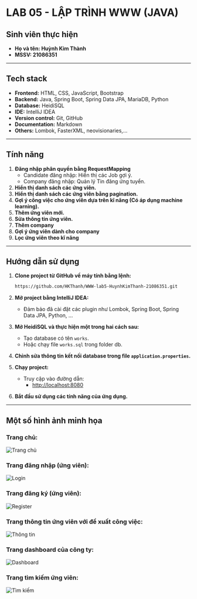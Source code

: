 # LAB 05 - LẬP TRÌNH WWW (JAVA)

## Sinh viên thực hiện
- **Họ và tên: Huỳnh Kim Thành** 
- **MSSV: 21086351** 

---

## Tech stack
- **Frontend:** HTML, CSS, JavaScript, Bootstrap
- **Backend:** Java, Spring Boot, Spring Data JPA, MariaDB, Python
- **Database:** HeidiSQL
- **IDE:** IntelliJ IDEA
- **Version control:** Git, GitHub
- **Documentation:** Markdown
- **Others:** Lombok, FasterXML, neovisionaries,...

---

## Tính năng
1. **Đăng nhập phân quyền bằng RequestMapping**
   - Candidate đăng nhập: Hiển thị các Job gợi ý.
   - Company đăng nhập: Quản lý Tin đăng ứng tuyển.
2. **Hiển thị danh sách các ứng viên.**
3. **Hiển thị danh sách các ứng viên bằng pagination.**
4. **Gợi ý công việc cho ứng viên dựa trên kĩ năng (Có áp dụng machine learning).**
5. **Thêm ứng viên mới.**
6. **Sửa thông tin ứng viên.**
7. **Thêm company**
8. **Gợi ý ứng viên dành cho company**
9. **Lọc ứng viên theo kĩ năng**

---

## Hướng dẫn sử dụng

1. **Clone project từ GitHub về máy tính bằng lệnh:**
   ```bash
   https://github.com/HKThanh/WWW-lab5-HuynhKimThanh-21086351.git
   ```

2. **Mở project bằng IntelliJ IDEA:**
   - Đảm bảo đã cài đặt các plugin như Lombok, Spring Boot, Spring Data JPA, Python, ...

3. **Mở HeidiSQL và thực hiện một trong hai cách sau:**
   - Tạo database có tên `works`.
   - Hoặc chạy file `works.sql` trong folder db.

4. **Chỉnh sửa thông tin kết nối database trong file `application.properties`.**

5. **Chạy project:**
   - Truy cập vào đường dẫn:
     - [http://localhost:8080](http://localhost:8080)

6. **Bắt đầu sử dụng các tính năng của ứng dụng.**

---

## Một số hình ảnh minh họa

### Trang chủ:
![Trang chủ](https://drive.google.com/uc?id=1RRuPdm5NqcUK_f5Bs10pNFfwEvEtuBud)

### Trang đăng nhập (ứng viên):
![Login](https://drive.google.com/uc?id=1vLMCwqn1yfBVwatIobo62rILomvIznkm)

### Trang đăng ký (ứng viên):
![Register](https://drive.google.com/uc?id=1HCWV9CS6mT3UxJjN5rwQWigNNccpBLbp)

### Trang thông tin ứng viên với đề xuất công việc:
![Thông tin](https://drive.google.com/uc?id=17m1qMme6lJ6ICGmLaw-zMTXZvJYld6MY)

### Trang dashboard của công ty:
![Dashboard](https://drive.google.com/uc?id=1Jx3wW6bThTkhQ4fNPGGEXIrf8P_s1qMS)

### Trang tìm kiếm ứng viên:
![Tìm kiếm](https://drive.google.com/uc?id=1Fkw5P8384tNaCfbiVVwwHVOXXQFIof7w)
